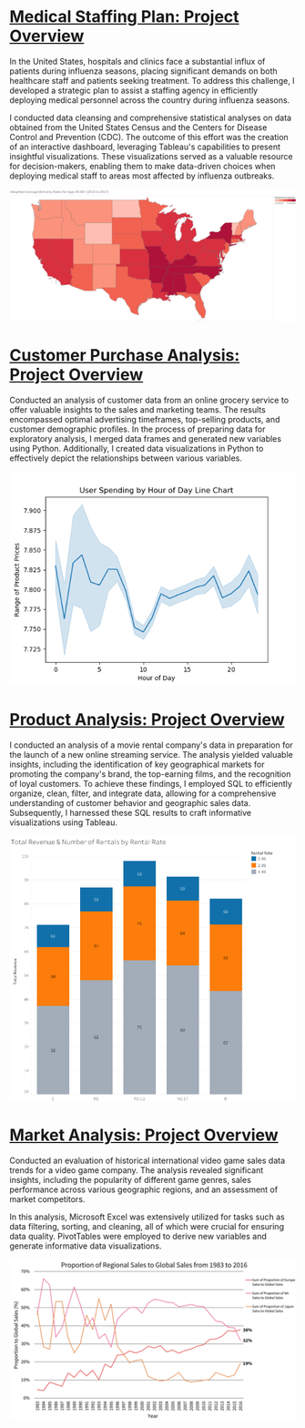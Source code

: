 # [Medical Staffing Plan: Project Overview](https://ke177409.github.io/Kara-Evans/Projects/Medical-Staffing-Plan)
In the United States, hospitals and clinics face a substantial influx of patients during influenza seasons, placing significant demands on both healthcare staff and patients seeking treatment. To address this challenge, I developed a strategic plan to assist a staffing agency in efficiently deploying medical personnel across the country during influenza seasons.

I conducted data cleansing and comprehensive statistical analyses on data obtained from the United States Census and the Centers for Disease Control and Prevention (CDC). The outcome of this effort was the creation of an interactive dashboard, leveraging Tableau's capabilities to present insightful visualizations. These visualizations served as a valuable resource for decision-makers, enabling them to make data-driven choices when deploying medical staff to areas most affected by influenza outbreaks.

![](/images/map_mortality.png)

# [Customer Purchase Analysis: Project Overview](https://ke177409.github.io/Kara-Evans/Projects/Customer-Purchase-Analysis?web=1)
Conducted an analysis of customer data from an online grocery service to offer valuable insights to the sales and marketing teams. The results encompassed optimal advertising timeframes, top-selling products, and customer demographic profiles. In the process of preparing data for exploratory analysis, I merged data frames and generated new variables using Python. Additionally, I created data visualizations in Python to effectively depict the relationships between various variables.

![](/images/line_prices_orders_hour.png)

# [Product Analysis: Project Overview](https://ke177409.github.io/Kara-Evans/Projects/Product-Analysis)
I conducted an analysis of a movie rental company's data in preparation for the launch of a new online streaming service. The analysis yielded valuable insights, including the identification of key geographical markets for promoting the company's brand, the top-earning films, and the recognition of loyal customers. To achieve these findings, I employed SQL to efficiently organize, clean, filter, and integrate data, allowing for a comprehensive understanding of customer behavior and geographic sales data. Subsequently, I harnessed these SQL results to craft informative visualizations using Tableau.

![](/images/Total_Revenue_Rentals_Rating.png)

# [Market Analysis: Project Overview](https://ke177409.github.io/Kara-Evans/Projects/Market-Analysis)
Conducted an evaluation of historical international video game sales data trends for a video game company. The analysis revealed significant insights, including the popularity of different game genres, sales performance across various geographic regions, and an assessment of market competitors.

In this analysis, Microsoft Excel was extensively utilized for tasks such as data filtering, sorting, and cleaning, all of which were crucial for ensuring data quality. PivotTables were employed to derive new variables and generate informative data visualizations.

![](/images/Proportion_Sales.png)
